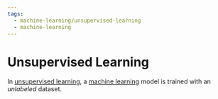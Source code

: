 ```yaml
---
tags:
  - machine-learning/unsupervised-learning
  - machine-learning
---
```


# Unsupervised Learning

In [unsupervised learning](https://en.wikipedia.org/wiki/Unsupervised_learning), a [machine learning](../machine-learning.md) model is trained with an *unlabeled* dataset.

<!-- 

## Uses

- Cluster
- generative AI

-->